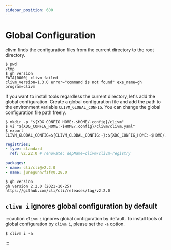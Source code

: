 ```yaml
---
sidebar_position: 600
---
```


# Global Configuration

clivm finds the configuration files from the current directory to the root directory.

```console
$ pwd
/tmp
$ gh version
FATA[0000] clivm failed                                   clivm_version=1.3.0 error="command is not found" exe_name=gh program=clivm
```

If you want to install tools regardless the current directory,
let's add the global configuration.
Create a global configuration file and add the path to the environment variable `CLIVM_GLOBAL_CONFIG`.
You can change the global configuration file path freely.

```console
$ mkdir -p "${XDG_CONFIG_HOME:-$HOME/.config}/clivm"
$ vi "${XDG_CONFIG_HOME:-$HOME/.config}/clivm/clivm.yaml"
$ export CLIVM_GLOBAL_CONFIG=${CLIVM_GLOBAL_CONFIG:-}:${XDG_CONFIG_HOME:-$HOME/.config}/clivm/clivm.yaml
```

```yaml
registries:
- type: standard
  ref: v2.22.0 # renovate: depName=clivm/clivm-registry

packages:
- name: cli/cli@v2.2.0
- name: junegunn/fzf@0.28.0
```

```console
$ gh version
gh version 2.2.0 (2021-10-25)
https://github.com/cli/cli/releases/tag/v2.2.0
```

## `clivm i` ignores global configuration by default

:::caution
`clivm i` ignores global configuration by default.
To install tools of global configuration by `clivm i`, please set the `-a` option.

```console
$ clivm i -a
```
:::
